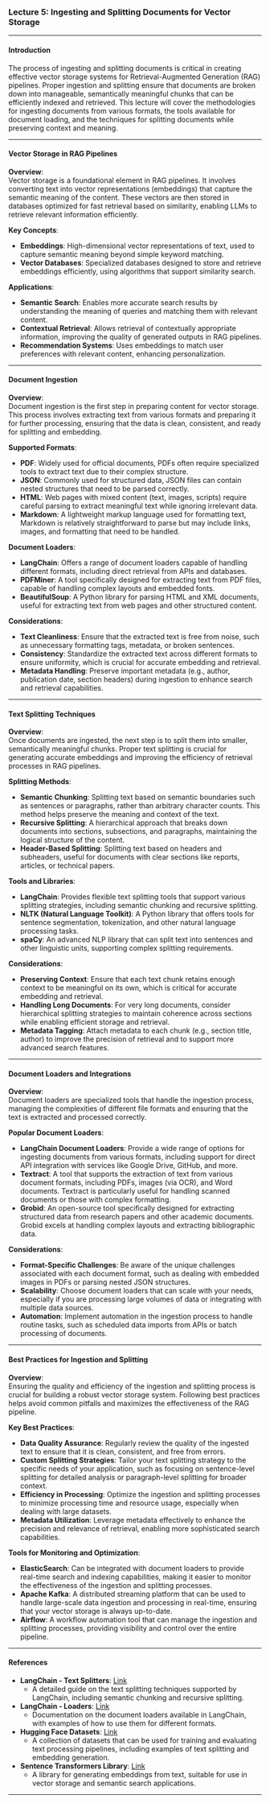 ### **Lecture 5: Ingesting and Splitting Documents for Vector Storage**

---

#### **Introduction**

The process of ingesting and splitting documents is critical in creating effective vector storage systems for Retrieval-Augmented Generation (RAG) pipelines. Proper ingestion and splitting ensure that documents are broken down into manageable, semantically meaningful chunks that can be efficiently indexed and retrieved. This lecture will cover the methodologies for ingesting documents from various formats, the tools available for document loading, and the techniques for splitting documents while preserving context and meaning.

---

#### **Vector Storage in RAG Pipelines**

**Overview**:  
Vector storage is a foundational element in RAG pipelines. It involves converting text into vector representations (embeddings) that capture the semantic meaning of the content. These vectors are then stored in databases optimized for fast retrieval based on similarity, enabling LLMs to retrieve relevant information efficiently.

**Key Concepts**:
- **Embeddings**: High-dimensional vector representations of text, used to capture semantic meaning beyond simple keyword matching.
- **Vector Databases**: Specialized databases designed to store and retrieve embeddings efficiently, using algorithms that support similarity search.

**Applications**:
- **Semantic Search**: Enables more accurate search results by understanding the meaning of queries and matching them with relevant content.
- **Contextual Retrieval**: Allows retrieval of contextually appropriate information, improving the quality of generated outputs in RAG pipelines.
- **Recommendation Systems**: Uses embeddings to match user preferences with relevant content, enhancing personalization.

---

#### **Document Ingestion**

**Overview**:  
Document ingestion is the first step in preparing content for vector storage. This process involves extracting text from various formats and preparing it for further processing, ensuring that the data is clean, consistent, and ready for splitting and embedding.

**Supported Formats**:
- **PDF**: Widely used for official documents, PDFs often require specialized tools to extract text due to their complex structure.
- **JSON**: Commonly used for structured data, JSON files can contain nested structures that need to be parsed correctly.
- **HTML**: Web pages with mixed content (text, images, scripts) require careful parsing to extract meaningful text while ignoring irrelevant data.
- **Markdown**: A lightweight markup language used for formatting text, Markdown is relatively straightforward to parse but may include links, images, and formatting that need to be handled.

**Document Loaders**:
- **LangChain**: Offers a range of document loaders capable of handling different formats, including direct retrieval from APIs and databases.
- **PDFMiner**: A tool specifically designed for extracting text from PDF files, capable of handling complex layouts and embedded fonts.
- **BeautifulSoup**: A Python library for parsing HTML and XML documents, useful for extracting text from web pages and other structured content.

**Considerations**:
- **Text Cleanliness**: Ensure that the extracted text is free from noise, such as unnecessary formatting tags, metadata, or broken sentences.
- **Consistency**: Standardize the extracted text across different formats to ensure uniformity, which is crucial for accurate embedding and retrieval.
- **Metadata Handling**: Preserve important metadata (e.g., author, publication date, section headers) during ingestion to enhance search and retrieval capabilities.

---

#### **Text Splitting Techniques**

**Overview**:  
Once documents are ingested, the next step is to split them into smaller, semantically meaningful chunks. Proper text splitting is crucial for generating accurate embeddings and improving the efficiency of retrieval processes in RAG pipelines.

**Splitting Methods**:
- **Semantic Chunking**: Splitting text based on semantic boundaries such as sentences or paragraphs, rather than arbitrary character counts. This method helps preserve the meaning and context of the text.
- **Recursive Splitting**: A hierarchical approach that breaks down documents into sections, subsections, and paragraphs, maintaining the logical structure of the content.
- **Header-Based Splitting**: Splitting text based on headers and subheaders, useful for documents with clear sections like reports, articles, or technical papers.

**Tools and Libraries**:
- **LangChain**: Provides flexible text splitting tools that support various splitting strategies, including semantic chunking and recursive splitting.
- **NLTK (Natural Language Toolkit)**: A Python library that offers tools for sentence segmentation, tokenization, and other natural language processing tasks.
- **spaCy**: An advanced NLP library that can split text into sentences and other linguistic units, supporting complex splitting requirements.

**Considerations**:
- **Preserving Context**: Ensure that each text chunk retains enough context to be meaningful on its own, which is critical for accurate embedding and retrieval.
- **Handling Long Documents**: For very long documents, consider hierarchical splitting strategies to maintain coherence across sections while enabling efficient storage and retrieval.
- **Metadata Tagging**: Attach metadata to each chunk (e.g., section title, author) to improve the precision of retrieval and to support more advanced search features.

---

#### **Document Loaders and Integrations**

**Overview**:  
Document loaders are specialized tools that handle the ingestion process, managing the complexities of different file formats and ensuring that the text is extracted and processed correctly.

**Popular Document Loaders**:
- **LangChain Document Loaders**: Provide a wide range of options for ingesting documents from various formats, including support for direct API integration with services like Google Drive, GitHub, and more.
- **Textract**: A tool that supports the extraction of text from various document formats, including PDFs, images (via OCR), and Word documents. Textract is particularly useful for handling scanned documents or those with complex formatting.
- **Grobid**: An open-source tool specifically designed for extracting structured data from research papers and other academic documents. Grobid excels at handling complex layouts and extracting bibliographic data.

**Considerations**:
- **Format-Specific Challenges**: Be aware of the unique challenges associated with each document format, such as dealing with embedded images in PDFs or parsing nested JSON structures.
- **Scalability**: Choose document loaders that can scale with your needs, especially if you are processing large volumes of data or integrating with multiple data sources.
- **Automation**: Implement automation in the ingestion process to handle routine tasks, such as scheduled data imports from APIs or batch processing of documents.

---

#### **Best Practices for Ingestion and Splitting**

**Overview**:  
Ensuring the quality and efficiency of the ingestion and splitting process is crucial for building a robust vector storage system. Following best practices helps avoid common pitfalls and maximizes the effectiveness of the RAG pipeline.

**Key Best Practices**:
- **Data Quality Assurance**: Regularly review the quality of the ingested text to ensure that it is clean, consistent, and free from errors.
- **Custom Splitting Strategies**: Tailor your text splitting strategy to the specific needs of your application, such as focusing on sentence-level splitting for detailed analysis or paragraph-level splitting for broader context.
- **Efficiency in Processing**: Optimize the ingestion and splitting processes to minimize processing time and resource usage, especially when dealing with large datasets.
- **Metadata Utilization**: Leverage metadata effectively to enhance the precision and relevance of retrieval, enabling more sophisticated search capabilities.

**Tools for Monitoring and Optimization**:
- **ElasticSearch**: Can be integrated with document loaders to provide real-time search and indexing capabilities, making it easier to monitor the effectiveness of the ingestion and splitting processes.
- **Apache Kafka**: A distributed streaming platform that can be used to handle large-scale data ingestion and processing in real-time, ensuring that your vector storage is always up-to-date.
- **Airflow**: A workflow automation tool that can manage the ingestion and splitting processes, providing visibility and control over the entire pipeline.

---

#### **References**

- **LangChain - Text Splitters**: [Link](https://python.langchain.com/docs/modules/data_connection/document_transformers/)
  - A detailed guide on the text splitting techniques supported by LangChain, including semantic chunking and recursive splitting.
- **LangChain - Loaders**: [Link](https://python.langchain.com/docs/modules/data_connection/document_loaders/)
  - Documentation on the document loaders available in LangChain, with examples of how to use them for different formats.
- **Hugging Face Datasets**: [Link](https://huggingface.co/datasets)
  - A collection of datasets that can be used for training and evaluating text processing pipelines, including examples of text splitting and embedding generation.
- **Sentence Transformers Library**: [Link](https://www.sbert.net/)
  - A library for generating embeddings from text, suitable for use in vector storage and semantic search applications.

---


